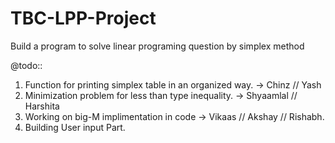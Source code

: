 # TBC-LPP-Project

Build a program to solve linear programing question by simplex method

@todo:: 
1. Function for printing simplex table in an organized way.  -> Chinz // Yash
2. Minimization problem for less than type inequality.       -> Shyaamlal // Harshita
3. Working on big-M implimentation in code                   -> Vikaas // Akshay // Rishabh.
4. Building User input Part.